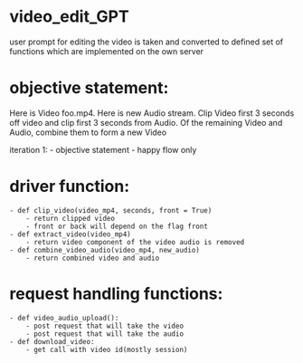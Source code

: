 # video_edit_GPT
user prompt for editing the video is taken and converted to defined set of functions which are implemented on the own server


# objective statement:
Here is Video foo.mp4. Here is new Audio stream. Clip Video first 3 seconds off video and clip first 3 seconds from Audio. Of the remaining Video and Audio, combine them to form a new Video

iteration 1: 
    - objective statement
    - happy flow only

# driver function:
    - def clip_video(video_mp4, seconds, front = True)
        - return clipped video
        - front or back will depend on the flag front
    - def extract_video(video_mp4)
        - return video component of the video audio is removed
    - def combine_video_audio(video_mp4, new_audio)
        - return combined video and audio

# request handling functions:
    - def video_audio_upload():
        - post request that will take the video
        - post request that will take the audio
    - def download_video:
        - get call with video id(mostly session)
